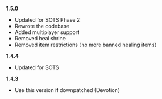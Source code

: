 **1.5.0**

- Updated for SOTS Phase 2
- Rewrote the codebase
- Added multiplayer support
- Removed heal shrine
- Removed item restrictions (no more banned healing items)

**1.4.4**

- Updated for SOTS

**1.4.3**

- Use this version if downpatched (Devotion)
